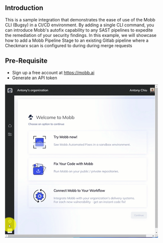 ## Introduction

This is a sample integration that demonstrates the ease of use of the Mobb CLI (Bugsy) in a CI/CD environment. By adding a single CLI command, you can introduce Mobb's autofix capability to any SAST pipelines to expedite the remediation of your security findings. In this  example, we will showcase how to add a Mobb Pipeline Stage to an existing Gitlab pipeline where a Checkmarx scan is configured to during during merge requests

## Pre-Requisite
- Sign up a free account at https://mobb.ai
- Generate an API token

![Generate Mobb API Key](/source/images/MobbGenerateAPI.gif "Generate Mobb API Key")



